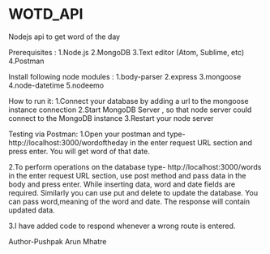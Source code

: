 # WOTD_API
Nodejs api to get word of the day

Prerequisites :
1.Node.js
2.MongoDB
3.Text editor (Atom, Sublime, etc) 
4.Postman

Install following node modules :
1.body-parser
2.express
3.mongoose
4.node-datetime
5.nodeemo

How to run it:
1.Connect your database by adding a url to the mongoose instance connection
2.Start MongoDB Server , so that node server could connect to the MongoDB instance
3.Restart your node server 

Testing via Postman:
1.Open your postman and type-
http://localhost:3000/wordoftheday in the enter request URL section and press enter.
You will get word of that date.

2.To perform operations on the database type-
http://localhost:3000/words in the enter request URL section, use post method and pass data in the body and press enter.
While inserting data, word and date fields are required.
Similarly you can use put and delete to update the database.
You can pass word,meaning of the word and date.
The response will contain updated data.

3.I have added code to respond whenever a wrong route is entered.

Author-Pushpak Arun Mhatre
